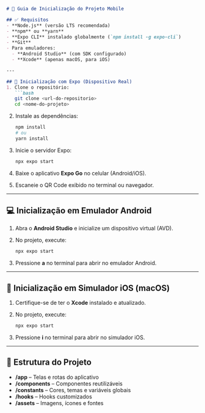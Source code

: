 ````markdown
# 📱 Guia de Inicialização do Projeto Mobile

## ✅ Requisitos
- **Node.js** (versão LTS recomendada)  
- **npm** ou **yarn**  
- **Expo CLI** instalado globalmente (`npm install -g expo-cli`)  
- **Git**  
- Para emuladores:  
  - **Android Studio** (com SDK configurado)  
  - **Xcode** (apenas macOS, para iOS)  

---

## 🚀 Inicialização com Expo (Dispositivo Real)
1. Clone o repositório:  
   ```bash
   git clone <url-do-repositorio>
   cd <nome-do-projeto>
````

2. Instale as dependências:

   ```bash
   npm install
   # ou
   yarn install
   ```
3. Inicie o servidor Expo:

   ```bash
   npx expo start
   ```
4. Baixe o aplicativo **Expo Go** no celular (Android/iOS).
5. Escaneie o QR Code exibido no terminal ou navegador.

---

## 💻 Inicialização em Emulador Android

1. Abra o **Android Studio** e inicialize um dispositivo virtual (AVD).
2. No projeto, execute:

   ```bash
   npx expo start
   ```
3. Pressione **a** no terminal para abrir no emulador Android.

---

## 🍏 Inicialização em Simulador iOS (macOS)

1. Certifique-se de ter o **Xcode** instalado e atualizado.
2. No projeto, execute:

   ```bash
   npx expo start
   ```
3. Pressione **i** no terminal para abrir no simulador iOS.

---

## 📂 Estrutura do Projeto

* **/app** – Telas e rotas do aplicativo
* **/components** – Componentes reutilizáveis
* **/constants** – Cores, temas e variáveis globais
* **/hooks** – Hooks customizados
* **/assets** – Imagens, ícones e fontes


